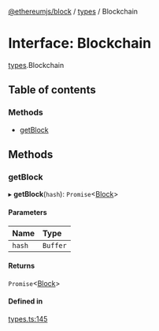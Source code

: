 [@ethereumjs/block](../README.md) / [types](../modules/types.md) / Blockchain

# Interface: Blockchain

[types](../modules/types.md).Blockchain

## Table of contents

### Methods

- [getBlock](types.blockchain.md#getblock)

## Methods

### getBlock

▸ **getBlock**(`hash`): `Promise`<[Block](../classes/block.block-1.md)\>

#### Parameters

| Name | Type |
| :------ | :------ |
| `hash` | `Buffer` |

#### Returns

`Promise`<[Block](../classes/block.block-1.md)\>

#### Defined in

[types.ts:145](https://github.com/ethereumjs/ethereumjs-monorepo/blob/master/packages/block/src/types.ts#L145)
